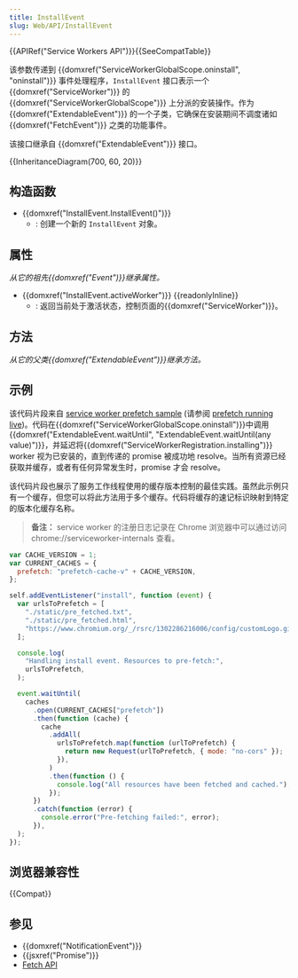 ```yaml
---
title: InstallEvent
slug: Web/API/InstallEvent
---
```


{{APIRef("Service Workers API")}}{{SeeCompatTable}}

该参数传递到 {{domxref("ServiceWorkerGlobalScope.oninstall", "oninstall")}} 事件处理程序，`InstallEvent` 接口表示一个 {{domxref("ServiceWorker")}} 的 {{domxref("ServiceWorkerGlobalScope")}} 上分派的安装操作。作为 {{domxref("ExtendableEvent")}} 的一个子类，它确保在安装期间不调度诸如 {{domxref("FetchEvent")}} 之类的功能事件。

该接口继承自 {{domxref("ExtendableEvent")}} 接口。

{{InheritanceDiagram(700, 60, 20)}}

## 构造函数

- {{domxref("InstallEvent.InstallEvent()")}}
  - : 创建一个新的 `InstallEvent` 对象。

## 属性

_从它的祖先{{domxref("Event")}}继承属性。_

- {{domxref("InstallEvent.activeWorker")}} {{readonlyInline}}
  - : 返回当前处于激活状态，控制页面的{{domxref("ServiceWorker")}}。

## 方法

_从它的父类{{domxref("ExtendableEvent")}}继承方法。_

## 示例

该代码片段来自 [service worker prefetch sample](https://github.com/GoogleChrome/samples/blob/gh-pages/service-worker/prefetch/service-worker.js) (请参阅 [prefetch running live](https://googlechrome.github.io/samples/service-worker/prefetch/))。代码在{{domxref("ServiceWorkerGlobalScope.oninstall")}}中调用{{domxref("ExtendableEvent.waitUntil", "ExtendableEvent.waitUntil(any value)")}}，并延迟将{{domxref("ServiceWorkerRegistration.installing")}} worker 视为已安装的，直到传递的 promise 被成功地 resolve。当所有资源已经获取并缓存，或者有任何异常发生时，promise 才会 resolve。

该代码片段也展示了服务工作线程使用的缓存版本控制的最佳实践。虽然此示例只有一个缓存，但您可以将此方法用于多个缓存。代码将缓存的速记标识映射到特定的版本化缓存名称。

> **备注：** service worker 的注册日志记录在 Chrome 浏览器中可以通过访问 chrome://serviceworker-internals 查看。

```js
var CACHE_VERSION = 1;
var CURRENT_CACHES = {
  prefetch: "prefetch-cache-v" + CACHE_VERSION,
};

self.addEventListener("install", function (event) {
  var urlsToPrefetch = [
    "./static/pre_fetched.txt",
    "./static/pre_fetched.html",
    "https://www.chromium.org/_/rsrc/1302286216006/config/customLogo.gif",
  ];

  console.log(
    "Handling install event. Resources to pre-fetch:",
    urlsToPrefetch,
  );

  event.waitUntil(
    caches
      .open(CURRENT_CACHES["prefetch"])
      .then(function (cache) {
        cache
          .addAll(
            urlsToPrefetch.map(function (urlToPrefetch) {
              return new Request(urlToPrefetch, { mode: "no-cors" });
            }),
          )
          .then(function () {
            console.log("All resources have been fetched and cached.");
          });
      })
      .catch(function (error) {
        console.error("Pre-fetching failed:", error);
      }),
  );
});
```

## 浏览器兼容性

{{Compat}}

## 参见

- {{domxref("NotificationEvent")}}
- {{jsxref("Promise")}}
- [Fetch API](/zh-CN/docs/Web/API/Fetch_API)
